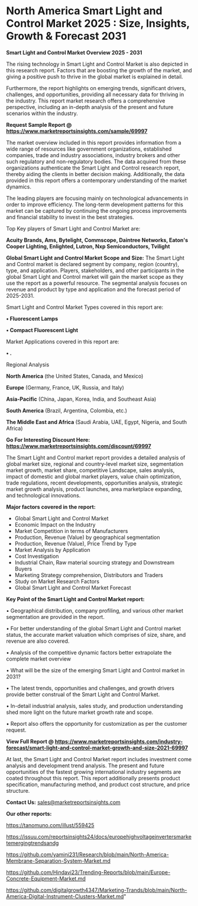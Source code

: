 # North America Smart Light and Control Market 2025 : Size, Insights, Growth & Forecast 2031

<Strong> Smart Light and Control Market Overview 2025 - 2031</strong>

The rising technology in Smart Light and Control Market is also depicted in this research report. Factors that are boosting the growth of the market, and giving a positive push to thrive in the global market is explained in detail.

Furthermore, the report highlights on emerging trends, significant drivers, challenges, and opportunities, providing all necessary data for thriving in the industry. This report market research offers a comprehensive perspective, including an in-depth analysis of the present and future scenarios within the industry.

<strong>Request Sample Report @ <a href=https://www.marketreportsinsights.com/sample/69997>https://www.marketreportsinsights.com/sample/69997</a></strong>

The market overview included in this report provides information from a wide range of resources like government organizations, established companies, trade and industry associations, industry brokers and other such regulatory and non-regulatory bodies. The data acquired from these organizations authenticate the Smart Light and Control research report, thereby aiding the clients in better decision making. Additionally, the data provided in this report offers a contemporary understanding of the market dynamics.

The leading players are focusing mainly on technological advancements in order to improve efficiency. The long-term development patterns for this market can be captured by continuing the ongoing process improvements and financial stability to invest in the best strategies.

Top Key players of Smart Light and Control Market are:

<strong>Acuity Brands, Ams, Bytelight, Commscope, Daintree Networks, Eaton's Cooper Lighting, Enlighted, Lutron, Nxp Semiconductors, Tvilight</strong>

<strong><b>Global Smart Light and Control Market Scope and Size:</b></strong>
The Smart Light and Control market is declared segment by company, region (country), type, and application. Players, stakeholders, and other participants in the global Smart Light and Control market will gain the market scope as they use the report as a powerful resource. The segmental analysis focuses on revenue and product by type and application and the forecast period of 2025-2031.

Smart Light and Control Market Types covered in this report are:

<strong>• Fluorescent Lamps

• Compact Fluorescent Light</strong>

Market Applications covered in this report are:

<strong>• .</strong> 

Regional Analysis

<strong>North America</strong> (the United States, Canada, and Mexico)

<strong>Europe</strong> (Germany, France, UK, Russia, and Italy)

<strong>Asia-Pacific</strong> (China, Japan, Korea, India, and Southeast Asia)

<strong>South America</strong> (Brazil, Argentina, Colombia, etc.)

<strong>The Middle East and Africa</strong> (Saudi Arabia, UAE, Egypt, Nigeria, and South Africa)

<strong>Go For Interesting Discount Here: <a href=https://www.marketreportsinsights.com/discount/69997>https://www.marketreportsinsights.com/discount/69997</a></strong>

The Smart Light and Control market report provides a detailed analysis of global market size, regional and country-level market size, segmentation market growth, market share, competitive Landscape, sales analysis, impact of domestic and global market players, value chain optimization, trade regulations, recent developments, opportunities analysis, strategic market growth analysis, product launches, area marketplace expanding, and technological innovations.

<strong><b>Major factors covered in the report:</b></strong>
<ul>
  <li>Global Smart Light and Control Market </li>
  <li>Economic Impact on the Industry</li>
  <li>Market Competition in terms of Manufacturers</li>
  <li>Production, Revenue (Value) by geographical segmentation</li>
  <li>Production, Revenue (Value), Price Trend by Type</li>
  <li>Market Analysis by Application</li>
  <li>Cost Investigation</li>
  <li>Industrial Chain, Raw material sourcing strategy and Downstream Buyers</li>
  <li>Marketing Strategy comprehension, Distributors and Traders</li>
  <li>Study on Market Research Factors</li>
  <li>Global Smart Light and Control Market Forecast</li>
</ul>

<strong><b>Key Point of the Smart Light and Control Market report:</b></strong>

• Geographical distribution, company profiling, and various other market segmentation are provided in the report.

• For better understanding of the global Smart Light and Control market status, the accurate market valuation which comprises of size, share, and revenue are also covered.

• Analysis of the competitive dynamic factors better extrapolate the complete market overview

• What will be the size of the emerging Smart Light and Control market in 2031?

• The latest trends, opportunities and challenges, and growth drivers provide better construal of the Smart Light and Control Market.

• In-detail industrial analysis, sales study, and production understanding shed more light on the future market growth rate and scope.

• Report also offers the opportunity for customization as per the customer request.

<strong><b>View Full Report @ <a href=https://www.marketreportsinsights.com/industry-forecast/smart-light-and-control-market-growth-and-size-2021-69997>https://www.marketreportsinsights.com/industry-forecast/smart-light-and-control-market-growth-and-size-2021-69997</a></b></strong>


At last, the Smart Light and Control Market report includes investment come analysis and development trend analysis. The present and future opportunities of the fastest growing international industry segments are coated throughout this report. This report additionally presents product specification, manufacturing method, and product cost structure, and price structure.

<strong>Contact Us:</strong>
sales@marketreportsinsights.com

<strong>Our other reports:</strong>

<a href=https://tanomuno.com/illust/559425>https://tanomuno.com/illust/559425</a>

<a href=https://issuu.com/reportsinsights24/docs/europehighvoltageinvertersmarketemergingtrendsandg>https://issuu.com/reportsinsights24/docs/europehighvoltageinvertersmarketemergingtrendsandg</a>

<a href=https://github.com/yamini231/Research/blob/main/North-America-Membrane-Separation-System-Market.md>https://github.com/yamini231/Research/blob/main/North-America-Membrane-Separation-System-Market.md</a>

<a href=https://github.com/Hindavi23/Trending-Reports/blob/main/Europe-Concrete-Equipment-Market.md>https://github.com/Hindavi23/Trending-Reports/blob/main/Europe-Concrete-Equipment-Market.md</a>

<a href=https://github.com/digitalgrowth4347/Marketing-Trands/blob/main/North-America-Digital-Instrument-Clusters-Market.md>https://github.com/digitalgrowth4347/Marketing-Trands/blob/main/North-America-Digital-Instrument-Clusters-Market.md</a>"
